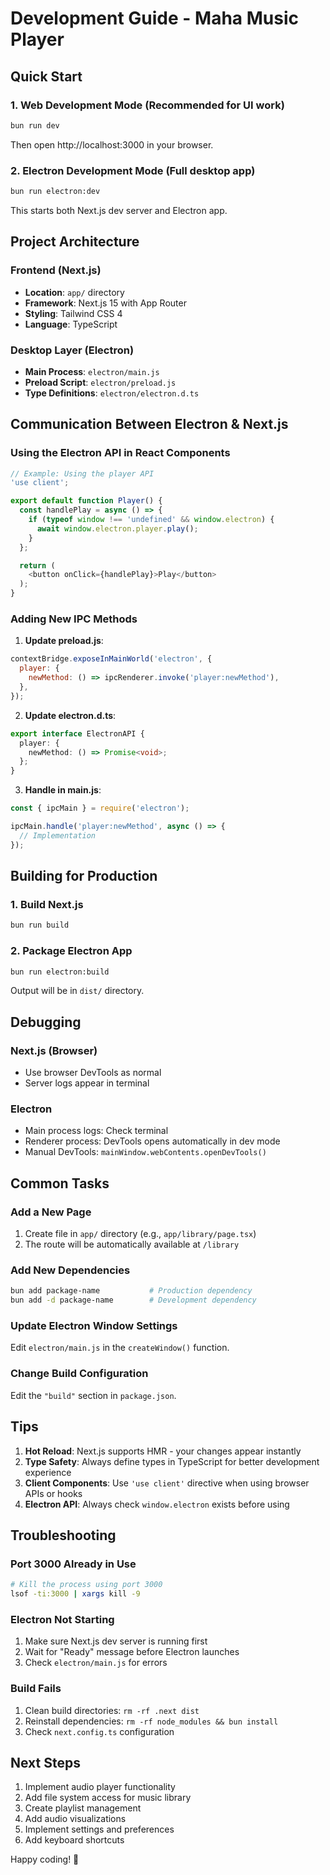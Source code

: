 # Development Guide - Maha Music Player

## Quick Start

### 1. Web Development Mode (Recommended for UI work)
```bash
bun run dev
```
Then open http://localhost:3000 in your browser.

### 2. Electron Development Mode (Full desktop app)
```bash
bun run electron:dev
```
This starts both Next.js dev server and Electron app.

## Project Architecture

### Frontend (Next.js)
- **Location**: `app/` directory
- **Framework**: Next.js 15 with App Router
- **Styling**: Tailwind CSS 4
- **Language**: TypeScript

### Desktop Layer (Electron)
- **Main Process**: `electron/main.js`
- **Preload Script**: `electron/preload.js`
- **Type Definitions**: `electron/electron.d.ts`

## Communication Between Electron & Next.js

### Using the Electron API in React Components

```typescript
// Example: Using the player API
'use client';

export default function Player() {
  const handlePlay = async () => {
    if (typeof window !== 'undefined' && window.electron) {
      await window.electron.player.play();
    }
  };

  return (
    <button onClick={handlePlay}>Play</button>
  );
}
```

### Adding New IPC Methods

1. **Update preload.js**:
```javascript
contextBridge.exposeInMainWorld('electron', {
  player: {
    newMethod: () => ipcRenderer.invoke('player:newMethod'),
  },
});
```

2. **Update electron.d.ts**:
```typescript
export interface ElectronAPI {
  player: {
    newMethod: () => Promise<void>;
  };
}
```

3. **Handle in main.js**:
```javascript
const { ipcMain } = require('electron');

ipcMain.handle('player:newMethod', async () => {
  // Implementation
});
```

## Building for Production

### 1. Build Next.js
```bash
bun run build
```

### 2. Package Electron App
```bash
bun run electron:build
```

Output will be in `dist/` directory.

## Debugging

### Next.js (Browser)
- Use browser DevTools as normal
- Server logs appear in terminal

### Electron
- Main process logs: Check terminal
- Renderer process: DevTools opens automatically in dev mode
- Manual DevTools: `mainWindow.webContents.openDevTools()`

## Common Tasks

### Add a New Page
1. Create file in `app/` directory (e.g., `app/library/page.tsx`)
2. The route will be automatically available at `/library`

### Add New Dependencies
```bash
bun add package-name           # Production dependency
bun add -d package-name        # Development dependency
```

### Update Electron Window Settings
Edit `electron/main.js` in the `createWindow()` function.

### Change Build Configuration
Edit the `"build"` section in `package.json`.

## Tips

1. **Hot Reload**: Next.js supports HMR - your changes appear instantly
2. **Type Safety**: Always define types in TypeScript for better development experience
3. **Client Components**: Use `'use client'` directive when using browser APIs or hooks
4. **Electron API**: Always check `window.electron` exists before using

## Troubleshooting

### Port 3000 Already in Use
```bash
# Kill the process using port 3000
lsof -ti:3000 | xargs kill -9
```

### Electron Not Starting
1. Make sure Next.js dev server is running first
2. Wait for "Ready" message before Electron launches
3. Check `electron/main.js` for errors

### Build Fails
1. Clean build directories: `rm -rf .next dist`
2. Reinstall dependencies: `rm -rf node_modules && bun install`
3. Check `next.config.ts` configuration

## Next Steps

1. Implement audio player functionality
2. Add file system access for music library
3. Create playlist management
4. Add audio visualizations
5. Implement settings and preferences
6. Add keyboard shortcuts

Happy coding! 🎵
